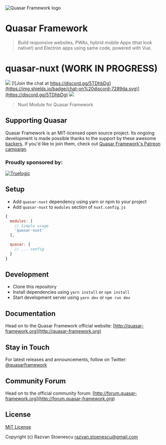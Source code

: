 ![Quasar Framework logo](https://cdn.rawgit.com/quasarframework/quasar-art/863c14bd/dist/svg/quasar-logo-full-inline.svg)

# Quasar Framework

> Build responsive websites, PWAs, hybrid mobile Apps (that look native!) and Electron apps using same code, powered with Vue.

# quasar-nuxt (WORK IN PROGRESS)
<a href="https://badge.fury.io/js/quasar-framework" target="_blank"><img src="https://badge.fury.io/js/quasar-nuxt.svg"></a>
[![Join the chat at https://discord.gg/5TDhbDg](https://img.shields.io/badge/chat-on%20discord-7289da.svg)](https://discord.gg/5TDhbDg)
<a href="http://forum.quasar-framework.org" target="_blank"><img src="https://img.shields.io/badge/community-forum-brightgreen.svg"></a>

> Nuxt Module for Quasar Framework

## Supporting Quasar
Quasar Framework is an MIT-licensed open source project. Its ongoing development is made possible thanks to the support by these awesome [backers](https://github.com/rstoenescu/quasar-framework/blob/dev/backers.md). If you'd like to join them, check out [Quasar Framework's Patreon campaign](https://www.patreon.com/quasarframework).

### Proudly sponsored by:

[![Truelogic](http://quasar-framework.org/images/logo_truelogic.png)](http://truelogic.com)

## Setup
- Add `quasar-nuxt` dependency using yarn or npm to your project
- Add `quasar-nuxt` to `modules` section of `nuxt.config.js`

```js
{
  modules: [
    // Simple usage
    'quasar-nuxt'
  ],

  quasar: {
    // ... config
  }
}
```

## Development

- Clone this repository
- Install dependencies using `yarn install` or `npm install`
- Start development server using `yarn dev` or `npm run dev`

## Documentation

Head on to the Quasar Framework official website: [http://quasar-framework.org](http://quasar-framework.org)

## Stay in Touch

For latest releases and announcements, follow on Twitter: [@quasarframework](https://twitter.com/quasarframework)

## Community Forum

Head on to the official community forum: [http://forum.quasar-framework.org](http://forum.quasar-framework.org)

## License

[MIT License](./LICENSE)

Copyright (c) Razvan Stoenescu <razvan.stoenescu@gmail.com>
